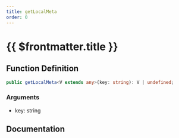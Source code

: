 ```yaml
---
title: getLocalMeta
order: 0
---
```


# {{ $frontmatter.title }}

## Function Definition

```ts
public getLocalMeta<V extends any>(key: string): V | undefined;
```

### Arguments

* key: string

## Documentation

<!--@include: ./parts/getLocalMeta.md-->
